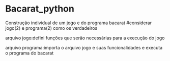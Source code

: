 # Bacarat_python
Construção individual de um jogo e do programa bacarat
#considerar jogo(2) e programa(2) como os verdadeiros

arquivo jogo:defini funções que serão necessárias para a execução do jogo

arquivo programa:importa o arquivo jogo e suas funcionalidades e executa o programa do bacarat 
